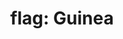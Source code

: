 ---
layout: flags
title: "flag: Guinea"
emoji: flag_guinea
permalink: 🇬🇳.html
image: assets/img/3moji/flag_guinea.png
---